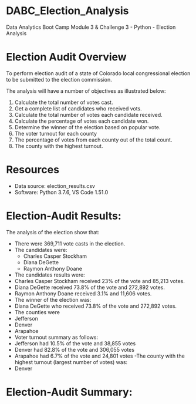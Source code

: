 # DABC_Election_Analysis
Data Analytics Boot Camp Module 3 & Challenge 3 - Python - Election Analysis


# Election Audit Overview
To perform election audit of a state of Colorado local congressional election to be submitted to the election commission.

The analysis will have a number of objectives as illustrated below:
 
1. Calculate the total number of votes cast.
2. Get a complete list of candidates who received vots.
3. Calculate the total number of votes each candidate received.
4. Calculate the percentage of votes each candidate won.
5. Determine the winner of the election based on popular vote.
6. The voter turnout for each county
7. The percentage of votes from each county out of the total count.
8. The county with the highest turnout.

# Resources
- Data source: election_results.csv
- Software: Python 3.7.6, VS Code 1.51.0

# Election-Audit Results:
The analysis of the election show that:
- There were 369,711 vote casts in the election.
- The candidates were:
  - Charles Casper Stockham
  - Diana DeGette
  - Raymon Anthony Doane
 - The candidates results were:
  - Charles Casper Stockham received 23% of the vote and 85,213 votes.
  - Diana DeGette received 73.8% of the vote and 272,892 votes.
  - Raymon Anthony Doane received 3.1% and 11,606 votes.
 - The winner of the election was:
  - Diana DeGette who received 73.8% of the vote and 272,892 votes.
 - The counties were
  - Jefferson
  - Denver
  - Arapahoe
 - Voter turnout summary as follows:
  - Jefferson had 10.5% of the vote and 38,855 votes
  - Denver had 82.8% of the vote and 306,055 votes
  - Arapahoe had 6.7% of the vote and 24,801 votes
-The county with the highest turnout (largest number of votes) was:
  - Denver
 
 # Election-Audit Summary:
 
 
 
 
 

